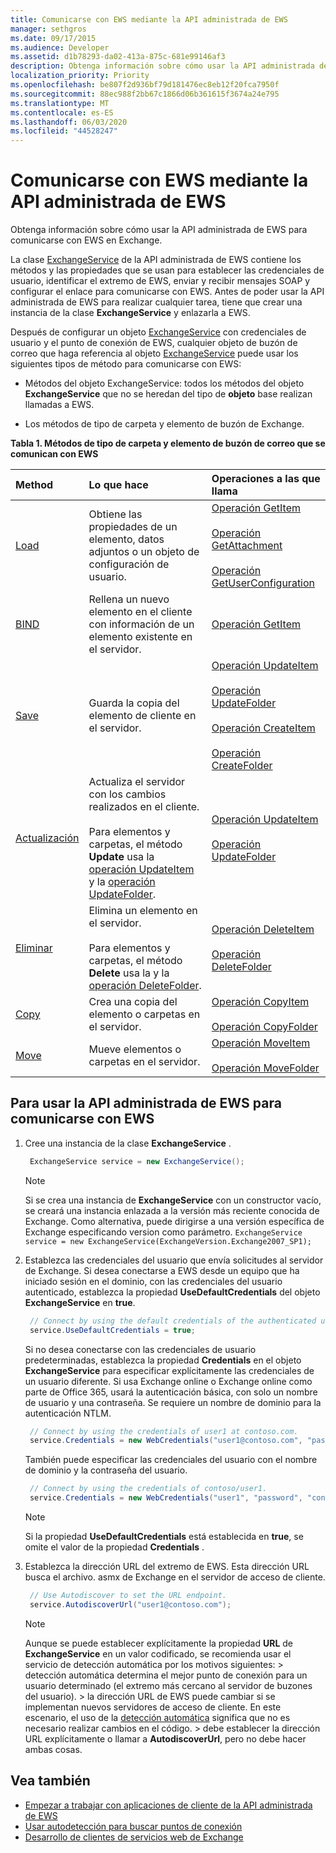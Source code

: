```yaml
---
title: Comunicarse con EWS mediante la API administrada de EWS
manager: sethgros
ms.date: 09/17/2015
ms.audience: Developer
ms.assetid: d1b78293-da02-413a-875c-681e99146af3
description: Obtenga información sobre cómo usar la API administrada de EWS para comunicarse con EWS en Exchange.
localization_priority: Priority
ms.openlocfilehash: be807f2d936bf79d181476ec8eb12f20fca7950f
ms.sourcegitcommit: 88ec988f2bb67c1866d06b361615f3674a24e795
ms.translationtype: MT
ms.contentlocale: es-ES
ms.lasthandoff: 06/03/2020
ms.locfileid: "44528247"
---
```

# <a name="communicate-with-ews-by-using-the-ews-managed-api"></a>Comunicarse con EWS mediante la API administrada de EWS

Obtenga información sobre cómo usar la API administrada de EWS para comunicarse con EWS en Exchange.
  
La clase [ExchangeService](https://msdn.microsoft.com/library/microsoft.exchange.webservices.data.exchangeservice%28v=exchg.80%29.aspx) de la API administrada de EWS contiene los métodos y las propiedades que se usan para establecer las credenciales de usuario, identificar el extremo de EWS, enviar y recibir mensajes SOAP y configurar el enlace para comunicarse con EWS. Antes de poder usar la API administrada de EWS para realizar cualquier tarea, tiene que crear una instancia de la clase **ExchangeService** y enlazarla a EWS. 
  
Después de configurar un objeto [ExchangeService](https://msdn.microsoft.com/library/Microsoft.Exchange.WebServices.Data.ExchangeService.aspx) con credenciales de usuario y el punto de conexión de EWS, cualquier objeto de buzón de correo que haga referencia al objeto [ExchangeService](https://msdn.microsoft.com/library/Microsoft.Exchange.WebServices.Data.ExchangeService.aspx) puede usar los siguientes tipos de método para comunicarse con EWS: 
  
- Métodos del objeto ExchangeService: todos los métodos del objeto **ExchangeService** que no se heredan del tipo de **objeto** base realizan llamadas a EWS. 
    
- Los métodos de tipo de carpeta y elemento de buzón de Exchange.
    
**Tabla 1. Métodos de tipo de carpeta y elemento de buzón de correo que se comunican con EWS**

|Method|Lo que hace|Operaciones a las que llama|
|:-----|:-----|:-----|
|[Load](https://msdn.microsoft.com/library/microsoft.exchange.webservices.data.item.load%28v=exchg.80%29.aspx) <br/> |Obtiene las propiedades de un elemento, datos adjuntos o un objeto de configuración de usuario.  <br/> |[Operación GetItem](https://msdn.microsoft.com/library/e3590b8b-c2a7-4dad-a014-6360197b68e4%28Office.15%29.aspx) <br/><br/> [Operación GetAttachment](https://msdn.microsoft.com/library/24d10a15-b942-415e-9024-a6375708f326%28Office.15%29.aspx) <br/><br/> [Operación GetUserConfiguration](https://msdn.microsoft.com/library/71d50e3c-92bd-435f-8118-b28bb85f8138%28Office.15%29.aspx) <br/> |
|[BIND](https://msdn.microsoft.com/library/microsoft.exchange.webservices.data.item.bind%28v=exchg.80%29.aspx) <br/> |Rellena un nuevo elemento en el cliente con información de un elemento existente en el servidor.  <br/> |[Operación GetItem](https://msdn.microsoft.com/library/e3590b8b-c2a7-4dad-a014-6360197b68e4%28Office.15%29.aspx) <br/> |
|[Save](https://msdn.microsoft.com/library/microsoft.exchange.webservices.data.item.save%28v=exchg.80%29.aspx) <br/> |Guarda la copia del elemento de cliente en el servidor.  <br/> |[Operación UpdateItem](https://msdn.microsoft.com/library/5d027523-e0bc-4da2-b60b-0cb9fc1fdfe4%28Office.15%29.aspx) <br/><br/> [Operación UpdateFolder](https://msdn.microsoft.com/library/3494c996-b834-4813-b1ca-d99642d8b4e7%28Office.15%29.aspx) <br/><br/>[Operación CreateItem](https://msdn.microsoft.com/library/78a52120-f1d0-4ed7-8748-436e554f75b6%28Office.15%29.aspx) <br/><br/>[Operación CreateFolder](https://msdn.microsoft.com/library/6f6c334c-b190-4e55-8f0a-38f2a018d1b3%28Office.15%29.aspx) <br/> |
|[Actualización](https://msdn.microsoft.com/library/microsoft.exchange.webservices.data.item.update%28v=exchg.80%29.aspx) <br/> |Actualiza el servidor con los cambios realizados en el cliente.<br/><br/>Para elementos y carpetas, el método **Update** usa la [operación UpdateItem](https://msdn.microsoft.com/library/5d027523-e0bc-4da2-b60b-0cb9fc1fdfe4%28Office.15%29.aspx) y la [operación UpdateFolder](https://msdn.microsoft.com/library/3494c996-b834-4813-b1ca-d99642d8b4e7%28Office.15%29.aspx).  <br/> |[Operación UpdateItem](https://msdn.microsoft.com/library/5d027523-e0bc-4da2-b60b-0cb9fc1fdfe4%28Office.15%29.aspx) <br/><br/>[Operación UpdateFolder](https://msdn.microsoft.com/library/3494c996-b834-4813-b1ca-d99642d8b4e7%28Office.15%29.aspx) <br/> |
|[Eliminar](https://msdn.microsoft.com/library/microsoft.exchange.webservices.data.item.delete%28v=exchg.80%29.aspx) <br/> |Elimina un elemento en el servidor.<br/><br/>Para elementos y carpetas, el método **Delete** usa la y la [operación DeleteFolder](https://msdn.microsoft.com/library/b0f92682-4895-4bcf-a4a1-e4c2e8403979%28Office.15%29.aspx).  <br/> |[Operación DeleteItem](https://msdn.microsoft.com/library/3e26c416-fa12-476e-bfd2-5c1f4bb7b348%28Office.15%29.aspx) <br/><br/> [Operación DeleteFolder](https://msdn.microsoft.com/library/b0f92682-4895-4bcf-a4a1-e4c2e8403979%28Office.15%29.aspx) <br/> |
|[Copy](https://msdn.microsoft.com/library/microsoft.exchange.webservices.data.item.copy%28v=exchg.80%29.aspx) <br/> |Crea una copia del elemento o carpetas en el servidor.  <br/> |[Operación CopyItem](https://msdn.microsoft.com/library/bcc68f9e-d511-4c29-bba6-ed535524624a%28Office.15%29.aspx) <br/><br/> [Operación CopyFolder](https://msdn.microsoft.com/library/c7ea0d68-9793-4144-b378-d99536776db9%28Office.15%29.aspx) <br/> |
|[Move](https://msdn.microsoft.com/library/microsoft.exchange.webservices.data.item.move%28v=exchg.80%29.aspx) <br/> |Mueve elementos o carpetas en el servidor.  <br/> |[Operación MoveItem](https://msdn.microsoft.com/library/dcf40fa7-7796-4a5c-bf5b-7a509a18d208%28Office.15%29.aspx) <br/><br/> [Operación MoveFolder](https://msdn.microsoft.com/library/c7233966-6c87-4a14-8156-b1610760176d%28Office.15%29.aspx) <br/> |
   
## <a name="to-use-the-ews-managed-api-to-communicate-with-ews"></a>Para usar la API administrada de EWS para comunicarse con EWS

1. Cree una instancia de la clase **ExchangeService** . 
    
   ```csharp
    ExchangeService service = new ExchangeService();
   ```

   > [!NOTE]
   > Si se crea una instancia de **ExchangeService** con un constructor vacío, se creará una instancia enlazada a la versión más reciente conocida de Exchange. Como alternativa, puede dirigirse a una versión específica de Exchange especificando version como parámetro. `ExchangeService service = new ExchangeService(ExchangeVersion.Exchange2007_SP1);`
  
2. Establezca las credenciales del usuario que envía solicitudes al servidor de Exchange. Si desea conectarse a EWS desde un equipo que ha iniciado sesión en el dominio, con las credenciales del usuario autenticado, establezca la propiedad **UseDefaultCredentials** del objeto **ExchangeService** en **true**.
    
   ```cs
    // Connect by using the default credentials of the authenticated user.
    service.UseDefaultCredentials = true;
   ```

   Si no desea conectarse con las credenciales de usuario predeterminadas, establezca la propiedad **Credentials** en el objeto **ExchangeService** para especificar explícitamente las credenciales de un usuario diferente. Si usa Exchange online o Exchange online como parte de Office 365, usará la autenticación básica, con solo un nombre de usuario y una contraseña. Se requiere un nombre de dominio para la autenticación NTLM. 
    
   ```cs
    // Connect by using the credentials of user1 at contoso.com.
    service.Credentials = new WebCredentials("user1@contoso.com", "password");
   ```

   También puede especificar las credenciales del usuario con el nombre de dominio y la contraseña del usuario.
    
   ```cs
    // Connect by using the credentials of contoso/user1.
    service.Credentials = new WebCredentials("user1", "password", "contoso");
   ```

   > [!NOTE]
   > Si la propiedad **UseDefaultCredentials** está establecida en **true**, se omite el valor de la propiedad **Credentials** . 
  
3. Establezca la dirección URL del extremo de EWS. Esta dirección URL busca el archivo. asmx de Exchange en el servidor de acceso de cliente.
    
   ```cs
    // Use Autodiscover to set the URL endpoint.
    service.AutodiscoverUrl("user1@contoso.com");
   ```

   > [!NOTE]
   >  Aunque se puede establecer explícitamente la propiedad **URL** de **ExchangeService** en un valor codificado, se recomienda usar el servicio de detección automática por los motivos siguientes: > detección automática determina el mejor punto de conexión para un usuario determinado (el extremo más cercano al servidor de buzones del usuario). > la dirección URL de EWS puede cambiar si se implementan nuevos servidores de acceso de cliente. En este escenario, el uso de la [detección automática](autodiscover-for-exchange.md) significa que no es necesario realizar cambios en el código. > debe establecer la dirección URL explícitamente o llamar a **AutodiscoverUrl**, pero no debe hacer ambas cosas. 
  
## <a name="see-also"></a>Vea también

- [Empezar a trabajar con aplicaciones de cliente de la API administrada de EWS](get-started-with-ews-managed-api-client-applications.md) 
- [Usar autodetección para buscar puntos de conexión](how-to-use-autodiscover-to-find-connection-points.md)   
- [Desarrollo de clientes de servicios web de Exchange](develop-web-service-clients-for-exchange.md)
    

